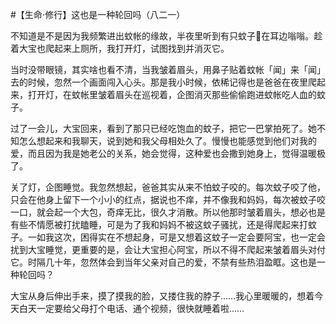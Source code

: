 #【生命⋅修行】这也是一种轮回吗（八二一）

不知道是不是因为我频繁进出蚊帐的缘故，半夜里听到有只蚊子🦟在耳边嗡嗡。趁着大宝也爬起来上厕所，我打开灯，试图找到并消灭它。

当时没带眼镜，其实啥也看不清，当我皱着眉头，用鼻子贴着蚊帐「闻」来「闻」去的时候，忽然一个画面闯入心头。那是我小时候，依稀记得也是爸爸在夜里爬起来，打开灯，在蚊帐里皱着眉头在巡视着，企图消灭那些偷偷跑进蚊帐吃人血的蚊子。

过了一会儿，大宝回来，看到了那只已经吃饱血的蚊子，把它一巴掌拍死了。她不知怎么想起来和我聊天，说到她和我父母相处久了。慢慢也能感觉到他们对我的爱，而且因为我是她老公的关系，她会觉得，这种爱也会撒到她身上，觉得温暖极了。

关了灯，企图睡觉。我忽然想起，爸爸其实从来不怕蚊子咬的。每次蚊子咬了他，只会在他身上留下一个小小的红点，据说也不痒，并不像我和妈妈，每次被蚊子咬一口，就会起一个大包，奇痒无比，很久才消散。所以他那时皱着眉头，想必也是有些不情愿被打扰瞌睡，可是为了我和妈妈不被这蚊子骚扰，还是得爬起来打蚊子。一如我这次，困得实在不想起身，可是又想着这蚊子一定会要阿宝，也一定会扰到大宝睡觉，更重要的是，会让大宝担心阿宝，所以不得不爬起来皱着眉头对付它。时隔几十年，忽然体会到当年父亲对自己的爱，不禁有些热泪盈眶。这也是一种轮回吗？

大宝从身后伸出手来，摸了摸我的脸，又搂住我的脖子……我心里暖暖的，想着今天白天一定要给父母打个电话、通个视频，很快就睡着啦……

